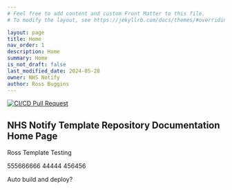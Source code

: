 ```yaml
---
# Feel free to add content and custom Front Matter to this file.
# To modify the layout, see https://jekyllrb.com/docs/themes/#overriding-theme-defaults

layout: page
title: Home
nav_order: 1
description: Home
summary: Home
is_not_draft: false
last_modified_date: 2024-05-28
owner: NHS Notify
author: Ross Buggins
---
```


[![CI/CD Pull Request](https://github.com/NHSDigital/nhs-notify-repository-template/actions/workflows/cicd-1-pull-request.yaml/badge.svg)](https://github.com/NHSDigital/nhs-notify-repository-template/actions/workflows/cicd-1-pull-request.yaml)

## NHS Notify Template Repository Documentation Home Page

Ross Template Testing

555666666
44444
456456

Auto build and deploy?
